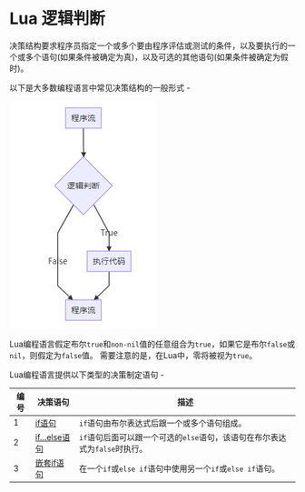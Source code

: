 # Lua 逻辑判断

决策结构要求程序员指定一个或多个要由程序评估或测试的条件，以及要执行的一个或多个语句(如果条件被确定为真)，以及可选的其他语句(如果条件被确定为假时)。

以下是大多数编程语言中常见决策结构的一般形式 - 

![image-20200418195922560](./images/logic-if.png)

Lua编程语言假定布尔`true`和`non-nil`值的任意组合为`true`，如果它是布尔`false`或`nil`，则假定为`false`值。 需要注意的是，在Lua中，零将被视为`true`。

Lua编程语言提供以下类型的决策制定语句 -

| 编号 | 决策语句                             | 描述                                                         |
| ---- | ------------------------------------ | ------------------------------------------------------------ |
| 1    | [if语句](./logic-if.html)            | `if`语句由布尔表达式后跟一个或多个语句组成。                 |
| 2    | [if…else语句](./logic-if-else.html)  | `if`语句后面可以跟一个可选的`else`语句，该语句在布尔表达式为`false`时执行。 |
| 3    | [嵌套if语句](./logic-if-nested.html) | 在一个`if`或`else if`语句中使用另一个`if`或`else if`语句。   |